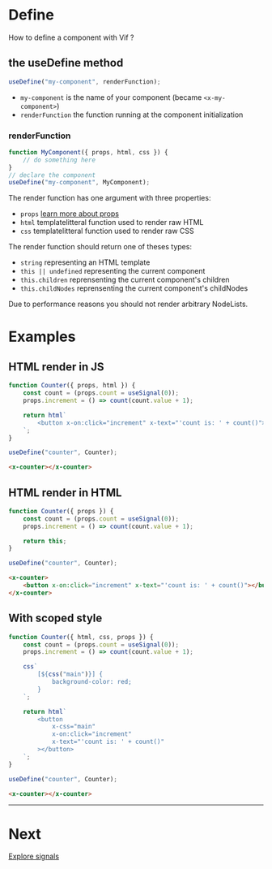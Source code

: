 # Define

How to define a component with Vif ?

## the useDefine method

```js
useDefine("my-component", renderFunction);
```

-   `my-component` is the name of your component (became `<x-my-component>`)
-   `renderFunction` the function running at the component initialization

### renderFunction

```js
function MyComponent({ props, html, css }) {
    // do something here
}
// declare the component
useDefine("my-component", MyComponent);
```

The render function has one argument with three properties:

-   `props` [learn more about props](../concepts/props.md)
-   `html` templatelitteral function used to render raw HTML
-   `css` templatelitteral function used to render raw CSS

The render function should return one of theses types:

-   `string` representing an HTML template
-   `this || undefined` representing the current component
-   `this.children` reprensenting the current component's children
-   `this.childNodes` reprensenting the current component's childNodes

Due to performance reasons you should not render arbitrary NodeLists.

# Examples

## HTML render in JS

```js
function Counter({ props, html }) {
    const count = (props.count = useSignal(0));
    props.increment = () => count(count.value + 1);

    return html`
        <button x-on:click="increment" x-text="'count is: ' + count()"></button>
    `;
}

useDefine("counter", Counter);
```

```html
<x-counter></x-counter>
```

## HTML render in HTML

```js
function Counter({ props }) {
    const count = (props.count = useSignal(0));
    props.increment = () => count(count.value + 1);

    return this;
}

useDefine("counter", Counter);
```

```html
<x-counter>
    <button x-on:click="increment" x-text="'count is: ' + count()"></button>
</x-counter>
```

## With scoped style

```js
function Counter({ html, css, props }) {
    const count = (props.count = useSignal(0));
    props.increment = () => count(count.value + 1);

    css`
        [${css("main")}] {
            background-color: red;
        }
    `;

    return html`
        <button
            x-css="main"
            x-on:click="increment"
            x-text="'count is: ' + count()"
        ></button>
    `;
}

useDefine("counter", Counter);
```

```html
<x-counter></x-counter>
```

---

# Next

[Explore signals](./signal.md)
